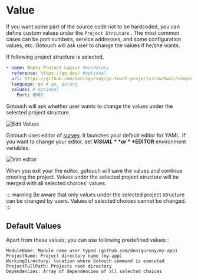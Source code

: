 # Value

If you want some part of the source code not to be hardcoded, you can define custom values under the `Project Strcuture`
. The most common cases can be port numbers, service addresses, and some configuration values, etc. Gotouch will ask
user to change the values if he/she wants.

If following project structure is selected,

```yaml
- name: Empty Project Layout #mandatory 
  reference: https://go.dev/ #optional  
  url: https://github.com/denizgursoy/go-touch-projects/raw/main/compressed/empty.zip #mandatory 
  language: go # go, golang 
  values: # optional
    Port: 8080
```

Gotouch will ask whether user wants to change the values under the selected project structure.

![Edit Values](@images/edit-values.png)

Gotouch uses editor of [survey](https://github.com/go-survey/survey#editor). It launches your default editor for YAML.
If you want to change your editor, set **$VISUAL** or **$EDITOR** environment variables.

![Vim editor](@images/vim-editor.png)

When you exit your the editor, gotouch will save the values and continue creating the project. Values under the selected
project structure will be merged with all selected choices' values.

::: warning
Be aware that only values under the selected project structure can be changed by users. Values of selected choices cannot be changed.
:::

## Default Values

Apart from these values, you can use following predefined values :

```
ModuleName: Module name user typed (github.com/denigursoy/my-app)
ProjectName: Project directory name (my-app)
WorkingDirectory: location where Gotouch command is executed
ProjectFullPath: Projects root directory
Dependencies: Array of dependencies of all selected choices
